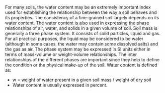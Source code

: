 For many soils, the water content may be an extremely important index used for establishing  the  relationship  between  the  way  a  soil  behaves  and  its  properties.  The consistency  of  a  fine-grained  soil  largely  depends on  its  water  content.  The  water content is also used in expressing the phase relationships of air, water, and solids in a given volume of soil. Soil mass is generally a three phase system. It consists of solid particles, liquid and gas. For all practical purposes, the liquid may be considered to be water (although in some cases, the water may contain some dissolved salts) and the gas as air. The phase system may be expressed in SI units either in terms of mass-volume or weight-volume relationships. The inter relationships of the different phases are important since they help to define the condition or the physical make-up of the soil. Water content is defined as:
- w = weight of water present in a given soil mass / weight of dry soil
- Water content is usually expressed in percent.
